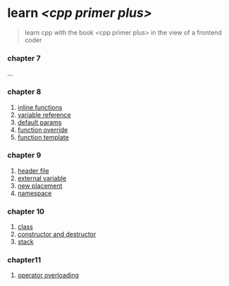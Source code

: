 # learn *\<cpp primer plus\>*

> learn cpp with the book \<cpp primer plus\> in the view of a frontend coder

### chapter 7

...

### chapter 8

1. [inline functions](./src/chapter8/1_inline_functions.cpp)
2. [variable reference](./src/chapter8/2_variable_reference.cpp)
3. [default params](./src/chapter8/3_default_params.cpp)
4. [function override](./src/chapter8/4_function_override.cpp)
5. [function template](./src/chapter8/5_function_template.cpp)

### chapter 9

1. [header file](./src/chapter9/1_using_header_file.cpp)
2. [external variable](./src/chapter9/2_use_external_variable/index.cpp)
3. [new placement](./src/chapter9/3_new_placement.cpp)
4. [namespace](./src/chapter9/4_use_namespace/index.cpp)

### chapter 10

1. [class](./src/chapter10/1_stock_class/use_stock.cpp)
2. [constructor and destructor](./src/chapter10/2_stock_class_constructed/use_stock.cpp)
3. [stack](./src/chapter10/3_stack/use_stack.cpp)

### chapter11

1. [operator overloading](./src/chapter11/1_operator_overloading/use_operator_overloading.cpp)